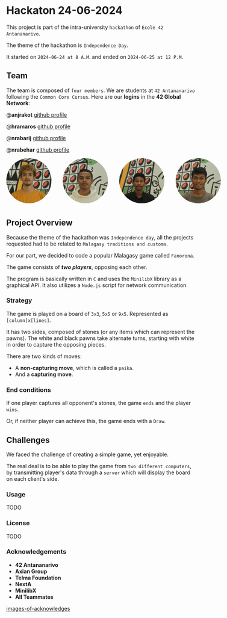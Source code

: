 # Hackaton 24-06-2024

This project is part of the intra-university `hackathon` of `Ecole 42 Antananarivo`.

The theme of the hackathon is `Independence Day`.

It started on `2024-06-24 at 8 A.M`. and ended on `2024-06-25 at 12 P.M`.

## Team

The team is composed of `four members`. We are students at `42 Antananarivo` following the `Common Core Cursus`. Here are our **logins** in the **42 Global Network**:

@**anjrakot** [github profile](https://github.com/Fafafa12)

@**hramaros** [github profile](https://github.com/shexweeknd)

@**nrabarij** [github profile](https://github.com/nrabarij)

@**nrabehar** [github profile](https://github.com/nrabehar)

<div style="width: 100%; height: 130px; display: inline-flex; gap: 30px">
    <img style="border-radius: 50%; width:120px; height: 120px; object-fit: cover" alt="anjrakot" src="blob/anjrakot.jpg">
    <img style="border-radius: 50%; width:120px; height: 120px; object-fit: cover" alt="hramaros" src="blob/hramaros.jpg">
    <img style="border-radius: 50%; width:120px; height: 120px; object-fit: cover" alt="nrabarij" src="blob/nrabarij.jpg">
    <img style="border-radius: 50%; width:120px; height: 120px; object-fit: cover" alt="nrabehar" src="blob/nrabehar.jpg">
</div>

## Project Overview

Because the theme of the hackathon was `Independence day`, all the projects requested had to be related to `Malagasy traditions and customs`.

For our part, we decided to code a popular Malagasy game called `Fanorona`.

The game consists of ***two players***, opposing each other.

The program is basically written in `C` and uses the `MinilibX` library as a graphical API. It also utilizes a `Node.js` script for network communication.

### Strategy

The game is played on a board of `3x3`, `5x5` or `9x5`. Represented as `[column]x[lines]`.

It has two sides, composed of stones (or any items which can represent the pawns). The white and black pawns take alternate turns, starting with white in order to capture the opposing pieces.

There are two kinds of moves:

- A **non-capturing move**, which is called a `paika`.
- And a **capturing move**.

### End conditions

If one player captures all opponent's stones, the game `ends` and the player `wins`.

Or, if neither player can achieve this, the game ends with a `Draw`.

## Challenges

We faced the challenge of creating a simple game, yet enjoyable.

The real deal is to be able to play the game from `two different computers`, by transmitting player's data through a `server` which will display the board on each client's side.

### Usage

TODO

### License

TODO

### Acknowledgements

- **42 Antananarivo**
- **Axian Group**
- **Telma Foundation**
- **NextA**
- **MinilibX**
- **All Teammates**

[images-of-acknowledges](https://images/blob)